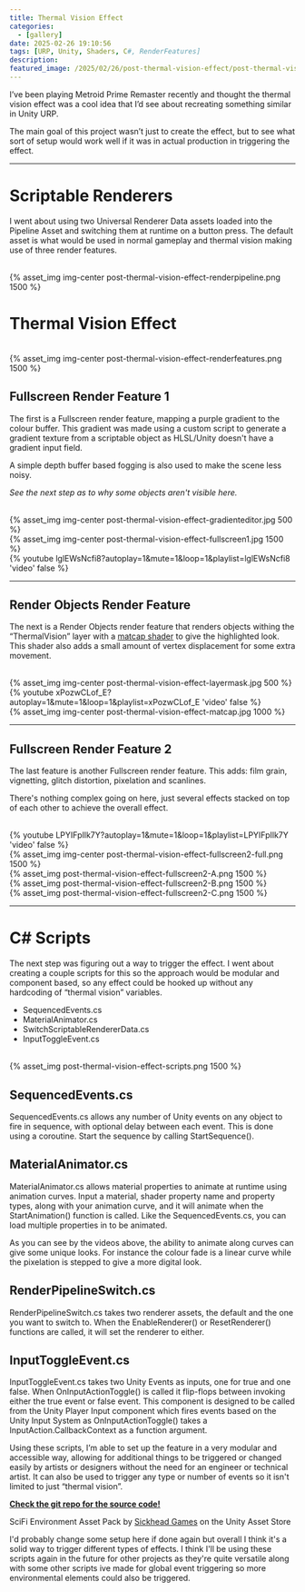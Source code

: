 ```yaml
---
title: Thermal Vision Effect
categories:
  - [gallery]
date: 2025-02-26 19:10:56
tags: [URP, Unity, Shaders, C#, RenderFeatures]
description:
featured_image: /2025/02/26/post-thermal-vision-effect/post-thermal-vision-effect-thumbnail.jpg
---
```


I’ve been playing Metroid Prime Remaster recently and thought the thermal vision effect was a cool idea that I’d see about recreating something similar in Unity URP. 

The main goal of this project wasn’t just to create the effect, but to see what sort of setup would work well if it was in actual production in triggering the effect.

---

# Scriptable Renderers

I went about using two Universal Renderer Data assets loaded into the Pipeline Asset and switching them at runtime on a button press. The default asset is what would be used in normal gameplay and thermal vision making use of three render features.

<br>
{% asset_img img-center post-thermal-vision-effect-renderpipeline.png 1500 %}
<br>

# Thermal Vision Effect

<br>
{% asset_img img-center post-thermal-vision-effect-renderfeatures.png 1500 %}
<br>

## Fullscreen Render Feature 1

The first is a Fullscreen render feature, mapping a purple gradient to the colour buffer. This gradient was made using a custom script to generate a gradient texture from a scriptable object as HLSL/Unity doesn't have a gradient input field.

A simple depth buffer based fogging is also used to make the scene less noisy.

_See the next step as to why some objects aren't visible here._

<br>
{% asset_img img-center post-thermal-vision-effect-gradienteditor.jpg 500 %}
<br>
{% asset_img img-center post-thermal-vision-effect-fullscreen1.jpg 1500 %}
<br>
{% youtube lglEWsNcfi8?autoplay=1&mute=1&loop=1&playlist=lglEWsNcfi8 'video' false %}
<br>

---

## Render Objects Render Feature

The next is a Render Objects render feature that renders objects withing the “ThermalVision” layer with a [matcap shader](https://learn.foundry.com/modo/content/help/pages/shading_lighting/shader_items/matcap.html) to give the highlighted look. This shader also adds a small amount of vertex displacement for some extra movement.

<br>
{% asset_img img-center post-thermal-vision-effect-layermask.jpg 500 %}
<br>
{% youtube xPozwCLof_E?autoplay=1&mute=1&loop=1&playlist=xPozwCLof_E 'video' false %}
<br>
{% asset_img img-center post-thermal-vision-effect-matcap.jpg 1000 %}
<br>

---

## Fullscreen Render Feature 2

The last feature is another Fullscreen render feature. This adds: film grain, vignetting, glitch distortion, pixelation and scanlines.

There's nothing complex going on here,  just several effects stacked on top of each other to achieve the overall effect.

<br>
{% youtube LPYIFpIlk7Y?autoplay=1&mute=1&loop=1&playlist=LPYIFpIlk7Y 'video' false %}
<br>
{% asset_img img-center post-thermal-vision-effect-fullscreen2-full.png 1500 %}
<br>
{% asset_img post-thermal-vision-effect-fullscreen2-A.png 1500 %}
<br>
{% asset_img post-thermal-vision-effect-fullscreen2-B.png 1500 %}
<br>
{% asset_img post-thermal-vision-effect-fullscreen2-C.png 1500 %}
<br>

---
 
# C# Scripts

The next step was figuring out a way to trigger the effect. I went about creating a couple scripts for this so the approach would be modular and component based, so any effect could be hooked up without any hardcoding of “thermal vision” variables.

- SequencedEvents.cs
- MaterialAnimator.cs
- SwitchScriptableRendererData.cs
- InputToggleEvent.cs

<br>
{% asset_img post-thermal-vision-effect-scripts.png 1500 %}
<br>

## SequencedEvents.cs

SequencedEvents.cs allows any number of Unity events on any object to fire in sequence, with optional delay between each event. This is done using a coroutine. Start the sequence by calling StartSequence().

## MaterialAnimator.cs

MaterialAnimator.cs allows material properties to animate at runtime using animation curves. Input a material, shader property name and property types, along with your animation curve, and it will animate when the StartAnimation() function is called. Like the SequencedEvents.cs, you can load multiple properties in to be animated.

As you can see by the videos above, the ability to animate along curves can give some unique looks. For instance the colour fade is a linear curve while the pixelation is stepped to give a more digital look.

## RenderPipelineSwitch.cs

RenderPipelineSwitch.cs takes two renderer assets, the default and the one you want to switch to. When the EnableRenderer() or ResetRenderer() functions are called, it will set the renderer to either.

## InputToggleEvent.cs

InputToggleEvent.cs takes two Unity Events as inputs, one for true and one false. When OnInputActionToggle() is called it flip-flops between invoking either the true event or false event. This component is designed to be called from the Unity Player Input component which fires events based on the Unity Input System as OnInputActionToggle() takes a InputAction.CallbackContext as a function argument.

Using these scripts, I’m able to set up the feature in a very modular and accessible way, allowing for additional things to be triggered or changed easily by artists or designers without the need for an engineer or technical artist. It can also be used to trigger any type or number of events so it isn't limited to just “thermal vision”.

**[Check the git repo for the source code!](https://github.com/FraserHutchison/unity-urp-thermal-vision/tree/master)**

SciFi Environment Asset Pack by [Sickhead Games](https://assetstore.unity.com/packages/3d/environments/sci-fi/sci-fi-construction-kit-modular-159280#publisher) on the Unity Asset Store

I'd probably change some setup here if done again but overall I think it's a solid way to trigger different types of effects. I think I'll be using these scripts again in the future for other projects as they're quite versatile along with some other scripts ive made for global event triggering so more environmental elements could also be triggered.